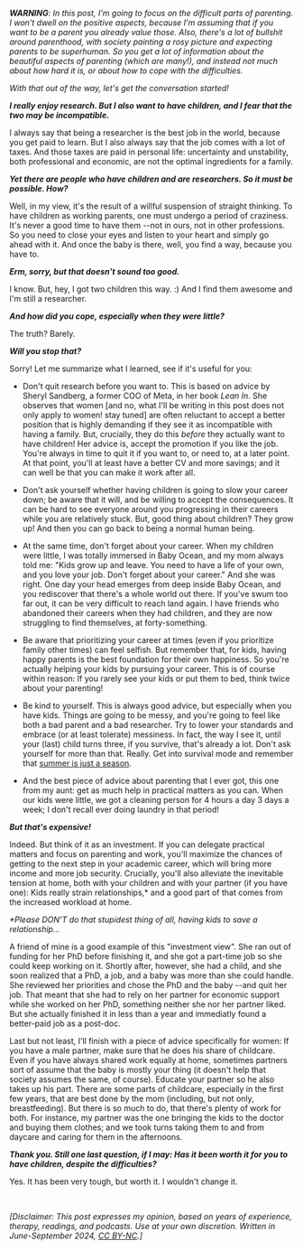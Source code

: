 _**WARNING**: In this post, I'm going to focus on the difficult parts of parenting. I won't dwell on the positive aspects, because I'm assuming that if you want to be a parent you already value those. Also, there's a lot of bullshit around parenthood, with society painting a rosy picture and expecting parents to be superhuman. So you get a lot of information about the beautiful aspects of parenting (which are many!), and instead not much about how hard it is, or about how to cope with the difficulties._

_With that out of the way, let's get the conversation started!_

***I really enjoy research. But I also want to have children, and I fear that the two may be incompatible.***

I always say that being a researcher is the best job in the world, because you get paid to learn. But I also always say that the job comes with a lot of taxes. And those taxes are paid in personal life: uncertainty and unstability, both professional and economic, are not the optimal ingredients for a family.

***Yet there are people who have children and are researchers. So it must be possible. How?***

Well, in my view, it's the result of a willful suspension of straight thinking. To have children as working parents, one must undergo a period of craziness. It's never a good time to have them --not in ours, not in other professions. So you need to close your eyes and listen to your heart and simply go ahead with it. And once the baby is there, well, you find a way, because you have to.

***Erm, sorry, but that doesn't sound too good.***

I know. But, hey, I got two children this way. :) And I find them awesome and I'm still a researcher.

***And how did you cope, especially when they were little?***

The truth? Barely. 

***Will you stop that?***

Sorry! Let me summarize what I learned, see if it's useful for you:

- Don't quit research before you want to. This is based on advice by Sheryl Sandberg, a former COO of Meta, in her book _Lean In_. She observes that women [and no, what I'll be writing in this post does not only apply to women! stay tuned] are often reluctant to accept a better position that is highly demanding if they see it as incompatible with having a family. But, crucially, they do this _before_ they actually want to have children! Her advice is, accept the promotion if you like the job. You're always in time to quit it if you want to, or need to, at a later point. At that point, you'll at least have a better CV and more savings; and it can well be that you can make it work after all.

- Don't ask yourself whether having children is going to slow your career down; be aware that it will, and be willing to accept the consequences. It can be hard to see everyone around you progressing in their careers while you are relatively stuck. But, good thing about children? They grow up! And then you can go back to being a normal human being.

- At the same time, don't forget about your career. When my children were little, I was totally immersed in Baby Ocean, and my mom always told me: "Kids grow up and leave. You need to have a life of your own, and you love your job. Don't forget about your career." And she was right. One day your head emerges from deep inside Baby Ocean, and you rediscover that there's a whole world out there. If you've swum too far out, it can be very difficult to reach land again. I have friends who abandoned their careers when they had children, and they are now struggling to find themselves, at forty-something.

- Be aware that prioritizing your career at times (even if you prioritize family other times) can feel selfish. But remember that, for kids, having happy parents is the best foundation for their own happiness. So you're actually helping your kids by pursuing your career. This is of course within reason: If you rarely see your kids or put them to bed, think twice about your parenting!

- Be kind to yourself. This is always good advice, but especially when you have kids. Things are going to be messy, and you're going to feel like both a bad parent and a bad researcher. Try to lower your standards and embrace (or at least tolerate) messiness. In fact, the way I see it, until your (last) child turns three, if you survive, that's already a lot. Don't ask yourself for more than that. Really. Get into survival mode and remember that [summer is just a season](https://parenthoodunderstood.com/parenting-and-summers-on-a-farm/).

- And the best piece of advice about parenting that I ever got, this one from my aunt: get as much help in practical matters as you can. When our kids were little, we got a cleaning person for 4 hours a day 3 days a week; I don't recall ever doing laundry in that period!

***But that's expensive!***

Indeed. But think of it as an investment. If you can delegate practical matters and focus on parenting and work, you'll maximize the chances of getting to the next step in your academic career, which will bring more income and more job security. Crucially, you'll also alleviate the inevitable tension at home, both with your children and with your partner (if you have one): Kids really strain relationships,* and a good part of that comes from the increased workload at home. 

_*Please DON'T do that stupidest thing of all, having kids to save a relationship..._

A friend of mine is a good example of this "investment view". She ran out of funding for her PhD before finishing it, and she got a part-time job so she could keep working on it. Shortly after, however, she had a child, and she soon realized that a PhD, a job, and a baby was more than she could handle. She reviewed her priorities and chose the PhD and the baby --and quit her job. That meant that she had to rely on her partner for economic support while she worked on her PhD, something neither she nor her partner liked. But she actually finished it in less than a year and immediatly found a better-paid job as a post-doc.

Last but not least, I'll finish with a piece of advice specifically for women: If you have a male partner, make sure that he does his share of childcare. Even if you have always shared work equally at home, sometimes partners sort of assume that the baby is mostly your thing (it doesn't help that society assumes the same, of course). Educate your partner so he also takes up his part. There are some parts of childcare, especially in the first few years, that are best done by the mom (including, but not only, breastfeeding). But there is so much to do, that there's plenty of work for both. For instance, my partner was the one bringing the kids to the doctor and buying them clothes; and we took turns taking them to and from daycare and caring for them in the afternoons.

***Thank you. Still one last question, if I may: Has it been worth it for you to have children, despite the difficulties?***

Yes. It has been very tough, but worth it. I wouldn't change it. 

&nbsp;

_[Disclaimer: This post expresses my opinion, based on years of experience, therapy, readings, and podcasts. Use at your own discretion. Written in June-September 2024, [CC BY-NC](https://creativecommons.org/licenses/by-nc/4.0/).]_
